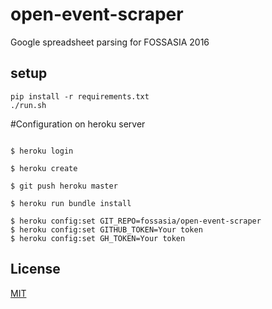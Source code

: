 # open-event-scraper

Google spreadsheet parsing for FOSSASIA 2016

## setup

```shell
pip install -r requirements.txt
./run.sh
```

#Configuration on heroku server
```shell

$ heroku login

$ heroku create

$ git push heroku master

$ heroku run bundle install

$ heroku config:set GIT_REPO=fossasia/open-event-scraper
$ heroku config:set GITHUB_TOKEN=Your token
$ heroku config:set GH_TOKEN=Your token
```

## License

[MIT](./LICENSE)
